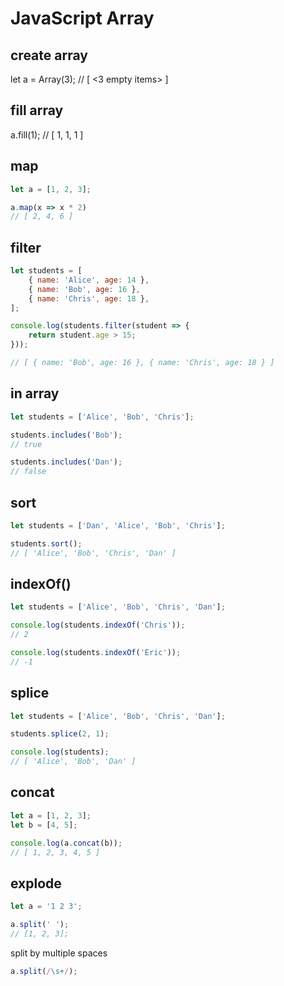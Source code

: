 # JavaScript Array

## create array

let a = Array(3);
// [ <3 empty items> ]

## fill array

a.fill(1);
// [ 1, 1, 1 ]

## map

```javascript
let a = [1, 2, 3];

a.map(x => x * 2)
// [ 2, 4, 6 ]
```

## filter

```javascript
let students = [
    { name: 'Alice', age: 14 },
    { name: 'Bob', age: 16 },
    { name: 'Chris', age: 18 },
];

console.log(students.filter(student => {
    return student.age > 15;
}));

// [ { name: 'Bob', age: 16 }, { name: 'Chris', age: 18 } ]
```

## in array

```javascript
let students = ['Alice', 'Bob', 'Chris'];

students.includes('Bob');
// true

students.includes('Dan');
// false
```

## sort

```javascript
let students = ['Dan', 'Alice', 'Bob', 'Chris'];

students.sort();
// [ 'Alice', 'Bob', 'Chris', 'Dan' ]
```

## indexOf()

```javascript
let students = ['Alice', 'Bob', 'Chris', 'Dan'];

console.log(students.indexOf('Chris'));
// 2

console.log(students.indexOf('Eric'));
// -1
```

## splice

```javascript
let students = ['Alice', 'Bob', 'Chris', 'Dan'];

students.splice(2, 1);

console.log(students);
// [ 'Alice', 'Bob', 'Dan' ]
```

## concat

```javascript
let a = [1, 2, 3];
let b = [4, 5];

console.log(a.concat(b));
// [ 1, 2, 3, 4, 5 ]
```

## explode

```javascript
let a = '1 2 3';

a.split(' ');
// [1, 2, 3];
```

split by multiple spaces

```javascript
a.split(/\s+/);
```
